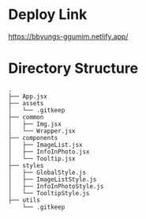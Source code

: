 # Deploy Link
<a href="https://bbyungs-ggumim.netlify.app/" target="_blank">https://bbyungs-ggumim.netlify.app/</a>

# Directory Structure
```
.
├── App.jsx
├── assets
│   └── .gitkeep	
├── common
│   ├── Img.jsx
│   └── Wrapper.jsx
├── components		
│   ├── ImageList.jsx
│   ├── InfoInPhoto.jsx
│   └── Tooltip.jsx
├── styles
│   ├── GlobalStyle.js
│   ├── ImageListStyle.js
│   ├── InfoInPhotoStyle.js
│   └── TooltipStyle.js
├── utils
    └── .gitkeep

```
